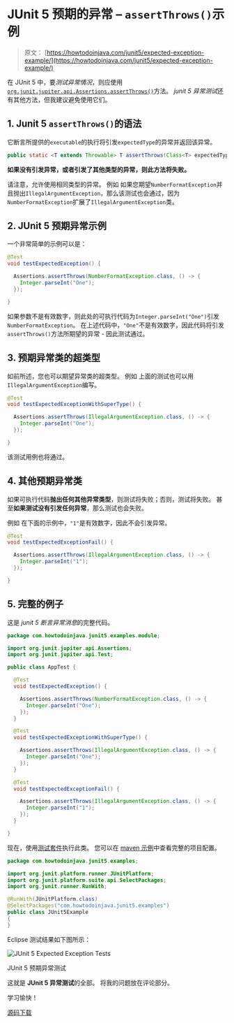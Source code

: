 # JUnit 5 预期的异常 – `assertThrows()`示例

> 原文： [https://howtodoinjava.com/junit5/expected-exception-example/](https://howtodoinjava.com/junit5/expected-exception-example/)

在 JUnit 5 中，要*测试异常情况*，则应使用[`org.junit.jupiter.api.Assertions.assertThrows()`](http://junit.org/junit5/docs/current/api/org/junit/jupiter/api/Assertions.html#assertThrows-java.lang.Class-org.junit.jupiter.api.function.Executable-)方法。 *junit 5 异常测试*还有其他方法，但我建议避免使用它们。

## 1\. Junit 5 `assertThrows()`的语法

它断言所提供的`executable`的执行将引发`expectedType`的异常并返回该异常。

```java
public static <T extends Throwable> T assertThrows(Class<T> expectedType, Executable executable)
```

**如果没有引发异常，或者引发了其他类型的异常，则此方法将失败。**

请注意，允许使用相同类型的异常。 例如 如果您期望`NumberFormatException`并且抛出`IllegalArgumentException`，那么该测试也会通过，因为`NumberFormatException`扩展了`IllegalArgumentException`类。

## 2\. JUnit 5 预期异常示例

一个非常简单的示例可以是：

```java
@Test
void testExpectedException() {

  Assertions.assertThrows(NumberFormatException.class, () -> {
    Integer.parseInt("One");
  });

}

```

如果参数不是有效数字，则此处的可执行代码为`Integer.parseInt("One")`引发`NumberFormatException`。 在上述代码中，`"One"`不是有效数字，因此代码将引发`assertThrows()`方法所期望的异常 - 因此测试通过。

## 3\. 预期异常类的超类型

如前所述，您也可以期望异常类的超类型。 例如 上面的测试也可以用`IllegalArgumentException`编写。

```java
@Test
void testExpectedExceptionWithSuperType() {

  Assertions.assertThrows(IllegalArgumentException.class, () -> {
    Integer.parseInt("One");
  });

}

```

该测试用例也将通过。

## 4\. 其他预期异常类

如果可执行代码**抛出任何其他异常类型**，则测试将失败；否则，测试将失败。 甚至**如果测试没有引发任何异常**，那么测试也会失败。

例如 在下面的示例中，`"1"`是有效数字，因此不会引发异常。

```java
@Test
void testExpectedExceptionFail() {

  Assertions.assertThrows(IllegalArgumentException.class, () -> {
    Integer.parseInt("1");
  });

}

```

## 5\. 完整的例子

这是 *junit 5 断言异常消息*的完整代码。

```java
package com.howtodoinjava.junit5.examples.module;

import org.junit.jupiter.api.Assertions;
import org.junit.jupiter.api.Test;

public class AppTest {

  @Test
  void testExpectedException() {

    Assertions.assertThrows(NumberFormatException.class, () -> {
      Integer.parseInt("One");
    });
  }

  @Test
  void testExpectedExceptionWithSuperType() {

    Assertions.assertThrows(IllegalArgumentException.class, () -> {
      Integer.parseInt("One");
    });
  }

  @Test
  void testExpectedExceptionFail() {

    Assertions.assertThrows(IllegalArgumentException.class, () -> {
      Integer.parseInt("1");
    });
  }

}

```

现在，使用[测试套件](//howtodoinjava.com/junit-5/junit5-test-suites-examples/)执行此类。 您可以在 [maven 示例](//howtodoinjava.com/junit-5/junit-5-maven-dependency-pom-xml-example/)中查看完整的项目配置。

```java
package com.howtodoinjava.junit5.examples;

import org.junit.platform.runner.JUnitPlatform;
import org.junit.platform.suite.api.SelectPackages;
import org.junit.runner.RunWith;

@RunWith(JUnitPlatform.class)
@SelectPackages("com.howtodoinjava.junit5.examples")
public class JUnit5Example 
{
}

```

Eclipse 测试结果如下图所示：

![JUnit 5 Expected Exception Tests](img/d4f22108b773fc944929b8a82ae7eb7f.png)

JUnit 5 预期异常测试



这就是 **JUnit 5 异常测试**的全部。 将我的问题放在评论部分。

学习愉快！

[源码下载](https://github.com/lokeshgupta1981/Junit5Examples/tree/master/JUnit5Examples)